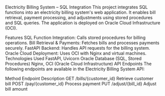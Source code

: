 Electricity Billing System – SQL Integration
This project integrates SQL functions into an electricity billing system's web application. It enables bill retrieval, payment processing, and adjustments using stored procedures and SQL queries. The application is deployed on Oracle Cloud Infrastructure (OCI).

Features
SQL Function Integration: Calls stored procedures for billing operations.
Bill Retrieval & Payments: Fetches bills and processes payments securely.
FastAPI Backend: Handles API requests for the billing system.
Oracle Cloud Deployment: Uses OCI with Nginx and virtual machines.
Technologies Used
FastAPI, Uvicorn
Oracle Database (SQL, Stored Procedures)
Nginx, OCI (Oracle Cloud Infrastructure)
API Endpoints
The following endpoints are available in the Electricity Billing System API:

Method	Endpoint	Description
GET	/bills/{customer_id}	Retrieve customer bill
POST	/pay/{customer_id}	Process payment
PUT	/adjust/{bill_id}	Adjust bill amount

